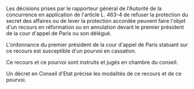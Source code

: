 Les décisions prises par le rapporteur général de l'Autorité de la concurrence en application de l'article L. 463-4 de refuser la protection du secret des affaires ou de lever la protection accordée peuvent faire l'objet d'un recours en réformation ou en annulation devant le premier président de la cour d'appel de Paris ou son délégué.   

  
L'ordonnance du premier président de la cour d'appel de Paris statuant sur ce recours est susceptible d'un pourvoi en cassation.   

  
Ce recours et ce pourvoi sont instruits et jugés en chambre du conseil.   

  
Un décret en Conseil d'Etat précise les modalités de ce recours et de ce pourvoi.  



